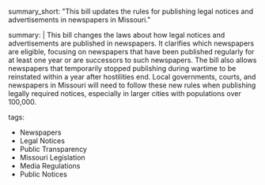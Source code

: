summary_short: "This bill updates the rules for publishing legal notices and advertisements in newspapers in Missouri."

summary: |
  This bill changes the laws about how legal notices and advertisements are published in newspapers. It clarifies which newspapers are eligible, focusing on newspapers that have been published regularly for at least one year or are successors to such newspapers. The bill also allows newspapers that temporarily stopped publishing during wartime to be reinstated within a year after hostilities end. Local governments, courts, and newspapers in Missouri will need to follow these new rules when publishing legally required notices, especially in larger cities with populations over 100,000.

tags:
  - Newspapers
  - Legal Notices
  - Public Transparency
  - Missouri Legislation
  - Media Regulations
  - Public Notices
